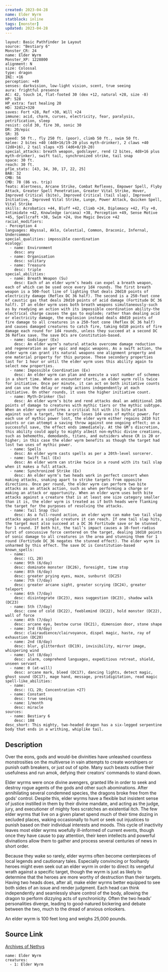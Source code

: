 ```yaml
---
created: 2023-04-28
name: Elder Wyrm
statblock: inline
tags: [monster]
updated: 2023-04-28
---
```

```statblock
layout: Basic Pathfinder 1e Layout
source: "Bestiary 6"
Monster_CR: 24
name: Elder Wyrm
Monster_XP: 1228800
alignment: N
size: Colossal
type: dragon
INI: +16
perception: +49
senses: darkvision, low-light vision, scent, true seeing
aura: frightful presence
AC: 42, touch 14, flat-footed 30 (dex +12, natural +28, size -8)
HP: 528
HP_extra: fast healing 20
HD: 32d12+320
saves: Fort +28, Ref +30, Will +24
immune: acid, charm, curses, electricity, fear, paralysis, petrification, sleep
resist: cold 30, fire 30, sonic 30
DR: 20/epic
SR: 35
speed: 50 ft., fly 250 ft. (poor), climb 50 ft., swim 50 ft.
melee: 2 bites +40 (4d8+16/19-20 plus myth-drinker), 2 claws +40 (2d8+16), 2 tail slaps +35 (4d6+8/19-20)
special_attacks: breath weapon, godslayer, rend (2 bites, 4d8+16 plus myth-drinker), swift tail, synchronized strike, tail snap
space: 30 ft.
reach: 30 ft.
pf1e_stats: [43, 34, 30, 17, 22, 25]
BAB: 32
CMB: 56
CMD: 78 (86 vs. trip)
feats: Alertness, Arcane Strike, Combat Reflexes, Empower Spell, Flyby Attack, Greater Spell Penetration, Greater Vital Strike, Hover, Improved Critical (bite), Improved Critical (tail slap), Improved Initiative, Improved Vital Strike, Lunge, Power Attack, Quicken Spell, Vital Strike
skills: Acrobatics +44, Bluff +42, Climb +24, Diplomacy +42, Fly +0, Intimidate +42, Knowledge (arcana) +38, Perception +49, Sense Motive +45, Spellcraft +38, Swim +24, Use Magic Device +42
racial_modifiers:
- Perception 4
languages: Abyssal, Aklo, Celestial, Common, Draconic, Infernal, Undercommon
special_qualities: impossible coordination
ecology:
  - name: Environment
    desc: any
  - name: Organisation
    desc: solitary
  - name: Treasure
    desc: triple
special_abilities:
  - name: Breath Weapon (Su)
    desc: Each of an elder wyrm’s heads can expel a breath weapon, each of which can be used once every 1d4 rounds. The first breath weapon is a 500-foot line of lighting that deals 20d10 points of electricity damage (Reflex DC 36 half). The second is a 250-foot cone of caustic gas that deals 20d10 points of acid damage (Fortitude DC 36 half). If an elder wyrm uses both breath weapons simultaneously-such as by readying an action with its impossible coordination ability-the electrical charge causes the gas to explode; rather than dealing acid or electricity damage, the explosion instead deals 40d10 points of fire damage to all creatures in a 250-foot cone (Reflex DC 36 half) and causes damaged creatures to catch fire, taking 6d10 points of fire damage each round for 1d4 rounds, unless they succeed at a second DC 36 Reflex save. The save DCs are Constitution-based.
  - name: Godslayer (Ex)
    desc: An elder wyrm’s natural attacks overcome damage reduction and regeneration as per epic and magic weapons. As a swift action, the elder wyrm can grant its natural weapons one alignment property and one material property for this purpose. These secondary properties last for 1 hour or until the elder wyrm uses this ability again to select new properties.
  - name: Impossible Coordination (Ex)
    desc: An elder wyrm can plan and execute a vast number of schemes in a short time. When an encounter starts, an elder wyrm rolls twice for initiative. Once per minute, it can act on both initiative counts and can use the delay or ready actions independently at each initiative. On other rounds, it uses the higher initiative count.
  - name: Myth-Drinker (Su)
    desc: An elder wyrm’s bite and rend attacks deal an additional 2d6 points of damage to creatures with mythic tiers or the mythic subtype. When an elder wyrm confirms a critical hit with its bite attack against such a target, the target loses 1d4 uses of mythic power. For each use of mythic power lost, the elder wyrm either regains 2d10 hit points or can attempt a saving throw against one ongoing effect; on a successful save, the effect ends immediately. At the GM’s discretion, this ability could apply to mighty albeit non-mythic divine creations, such as behemoths, demodands, titans, and outsiders whose CR is 20 or higher; in this case the elder wyrm benefits as though the target had lost two uses of mythic power.
  - name: Spells
    desc: An elder wyrm casts spells as per a 20th-level sorcerer.
  - name: Swift Tail (Ex)
    desc: An elder worm can strike twice in a round with its tail slap when it makes a full attack.
  - name: Synchronized Strike (Ex)
    desc: An elder wyrm’s two heads work in perfect concert when making attacks, snaking apart to strike targets from opposite directions. Once per round, the elder wyrm can perform two bite attacks as an attack action, such as when performing a charge or making an attack or opportunity. When an elder wyrm uses both bite attacks against a creature that is at least one size category smaller than it is, the elder wyrm is treated as if both heads were flanking the target for the purposes of resolving the attacks.
  - name: Tail Snap (Su)
    desc: As a full-round action, an elder wyrm can make two tail slap attacks against a single creature it can reach. If one tail slap hits, the target must also succeed at a DC 36 Fortitude save or be stunned for 1 round. If both hit, the tail’s impact causes a 10-foot-radius burst of concussive force centered on the target, dealing 10d10 points of sonic damage to all creatures in the area and stunning them for 1 round (Fortitude DC 36 negates the stunned effect). The elder wyrm is unharmed by this effect. The save DC is Constitution-based
known_spells:
  - name:
    desc: (CL 20)
  - name: 9th (6/day)
    desc: dominate monster (DC26), foresight, time stop
  - name: 8th (6/day)
    desc: greater prying eyes, maze, sunburst (DC25)
  - name: 7th (7/day)
    desc: greater arcane sight, greater scrying (DC24), greater teleport
  - name: 6th (7/day)
    desc: disintegrate (DC23), mass suggestion (DC23), shadow walk (DC23)
  - name: 5th (7/day)
    desc: cone of cold (DC22), feeblemind (DC22), hold monster (DC22), wall of force
  - name: 4th (7/day)
    desc: arcane eye, bestow curse (DC21), dimension door, stone shape
  - name: 3rd (8/day)
    desc: clairaudience/clairvoyance, dispel magic, haste, ray of exhaustion (DC20)
  - name: 2nd (8/day)
    desc: blur, glitterdust (DC19), invisibility, mirror image, whispering wind
  - name: 1st (8/day)
    desc: alarm, comprehend languages, expeditious retreat, shield, unseen servant
  - name: 0 (at-will)
    desc: arcane mark, bleed (DC17), dancing lights, detect magic, ghost sound (DC17), mage hand, message, prestidigitation, read magic
spell-like_abilities:
  - name:
    desc: (CL 20; Concentration +27)
  - name: Constant
    desc: true seeing
  - name: 1/month
    desc: miracle
sources:
  - name: Bestiary 6
    desc: 108
desc_short: This mighty, two-headed dragon has a six-legged serpentine body that ends in a writhing, whiplike tail.
```
## Description
Over the eons, gods and would-be divinities have unleashed countless monstrosities on the multiverse in vain attempts to create worshipers or punish oath breakers, or just out of spite. Many such beasts outlive their usefulness and run amok, defying their creators’ commands to stand down. 

Elder wyrms were once divine avengers, granted life in order to seek and destroy rogue agents of the gods and other such abominations. After annihilating several condemned species, the dragons broke free from the gods’ control. Despite this, elder wyrms have a flexible but insistent sense of justice instilled in them by their divine mandate, and acting as the judge, jury, and executioner of mighty foes scratches an existential itch. The few elder wyrms that live on a given planet spend much of their time dozing in secluded places, waking occasionally to hunt or seek out injustices to punish based on their individual interests and moods. This cycle of inactivity leaves most elder wyrms woefully ill-informed of current events, though once they have cause to pay attention, their keen intellects and powerful divinations allow them to gather and process several centuries of news in short order. 

Because they wake so rarely, elder wyrms often become centerpieces of local legends and cautionary tales. Especially convincing or foolhardy heroes might even seek out an elder wyrm in order to direct its vengeful wrath against a specific target, though the wyrm is just as likely to determine that the heroes are more worthy of destruction than their targets. Having two heads does, after all, make elder wyrms better equipped to see both sides of an issue and render judgment. Each head can think independently and seamlessly share control of the body, allowing the dragon to perform dizzying acts of synchronicity. Often the two heads’ personalities diverge, leading to good-natured bickering and debate between the two, much to the dread of anxious onlookers. 

An elder wyrm is 100 feet long and weighs 25,000 pounds.
## Source Link
[Archives of Nethys](https://aonprd.com/MonsterDisplay.aspx?ItemName=Elder%20Wyrm)
```encounter-table
name: Elder Wyrm
creatures:
  - 1: Elder Wyrm
```
